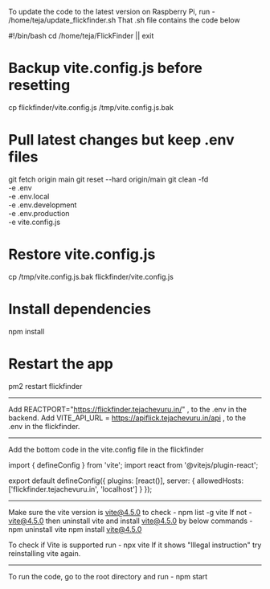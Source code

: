 To update the code to the latest version on Raspberry Pi, run - /home/teja/update_flickfinder.sh
That .sh file contains the code below

#!/bin/bash
cd /home/teja/FlickFinder || exit

# Backup vite.config.js before resetting
cp flickfinder/vite.config.js /tmp/vite.config.js.bak

# Pull latest changes but keep .env files
git fetch origin main
git reset --hard origin/main
git clean -fd \
  -e .env \
  -e .env.local \
  -e .env.development \
  -e .env.production \
  -e vite.config.js

# Restore vite.config.js
cp /tmp/vite.config.js.bak flickfinder/vite.config.js

# Install dependencies
npm install

# Restart the app
pm2 restart flickfinder

----------------------------------------------------------------------------------------------------------------------

Add REACTPORT="https://flickfinder.tejachevuru.in/" , to the .env in the backend.
Add VITE_API_URL = https://apiflick.tejachevuru.in/api , to the .env in the flickfinder.

----------------------------------------------------------------------------------------------------------------------

Add the bottom code in the vite.config file in the flickfinder

import { defineConfig } from 'vite';
import react from '@vitejs/plugin-react';

export default defineConfig({
  plugins: [react()],
  server: {
    allowedHosts: ['flickfinder.tejachevuru.in', 'localhost']
  }
});

----------------------------------------------------------------------------------------------------------------------

Make sure the vite version is vite@4.5.0
to check - npm list -g vite
If not - vite@4.5.0 then uninstall vite and install vite@4.5.0 by below commands -
npm uninstall vite
npm install vite@4.5.0

To check if Vite is supported run - npx vite
If it shows "Illegal instruction" try reinstalling vite again.

----------------------------------------------------------------------------------------------------------------------

To run the code, go to the root directory and run - npm start 